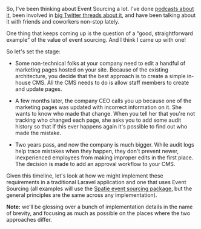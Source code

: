 So, I've been thinking about Event Sourcing a lot. I've done
[podcasts about it](https://overengineered.fm/episodes/ep-5-what-about-event-sourcing),
been involved in [big Twitter threads about it](https://twitter.com/aarondfrancis/status/1652457709319471105),
and have been talking about it with friends and coworkers non-stop lately.

One thing that keeps coming up is the question of a “good, straightforward example” of
the value of event sourcing. And I think I came up with one!

So let's set the stage:

  - Some non-technical folks at your company need to edit a handful of marketing
    pages hosted on your site. Because of the existing architecture, you decide that
    the best approach is to create a simple in-house CMS. All the CMS needs to do
    is allow staff members to create and update pages.

  - A few months later, the company CEO calls you up because one of the marketing pages
    was updated with incorrect information on it. She wants to know who made that change.
    When you tell her that you're not tracking who changed each page, she asks you to
    add some audit history so that if this ever happens again it's possible to find out
    who made the mistake.

  - Two years pass, and now the company is much bigger. While audit logs help trace
    mistakes when they happen, they don't prevent newer, inexperienced employees from
    making improper edits in the first place. The decision is made to add an approval
    workflow to your CMS. 

Given this timeline, let's look at how we might implement these requirements in a traditional
Laravel application and one that uses Event Sourcing (all examples will use the
[Spatie event sourcing package](https://spatie.be/index.php/docs/laravel-event-sourcing),
but the general principles are the same across any implementation).

**Note:** we’ll be glossing over a bunch of implementation details
in the name of brevity, and focusing as much as possible on the places
where the two approaches differ.
